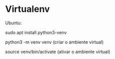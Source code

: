 # Virtualenv

Ubuntu:

sudo apt install python3-venv

python3 -m venv venv (criar o ambiente virtual)

source venv/bin/activate (ativar o ambiente virtual)